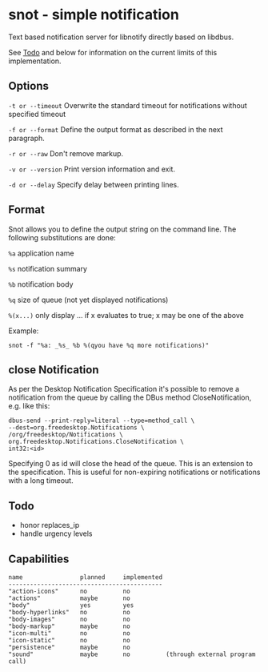 # snot - simple notification

Text based notification server for libnotify directly based on libdbus. 

See [Todo](#todo) and below for information on the current limits of this
implementation.

## Options

`-t or --timeout` Overwrite the standard timeout for notifications without 
    specified timeout

`-f or --format` Define the output format as described in the next paragraph.

`-r or --raw` Don't remove markup.

`-v or --version` Print version information and exit.

`-d or --delay` Specify delay between printing lines.

## Format

Snot allows you to define the output string on the command line. The following
substitutions are done:

`%a` application name

`%s` notification summary

`%b` notification body

`%q` size of queue (not yet displayed notifications)

`%(x...)` only display ... if x evaluates to true; x may be one of the above

Example:

    snot -f "%a: _%s_ %b %(qyou have %q more notifications)"

## close Notification
As per the Desktop Notification Specification it's possible to remove a
notification from the queue by calling the DBus method CloseNotification, e.g.
like this:

    dbus-send --print-reply=literal --type=method_call \
    --dest=org.freedesktop.Notifications \
    /org/freedesktop/Notifications \
    org.freedesktop.Notifications.CloseNotification \
    int32:<id>

Specifying 0 as id will close the head of the queue. This is an extension to the
specification. This is useful for non-expiring notifications or notifications
with a long timeout.

## Todo

 - honor replaces\_ip
 - handle urgency levels


## Capabilities
    name                planned     implemented
    -------------------------------------------
    "action-icons"      no          no
    "actions"           maybe       no
    "body"              yes         yes
    "body-hyperlinks"   no          no
    "body-images"       no          no
    "body-markup"       maybe       no
    "icon-multi"        no          no
    "icon-static"       no          no
    "persistence"       maybe       no
    "sound"             maybe       no          (through external program call)
